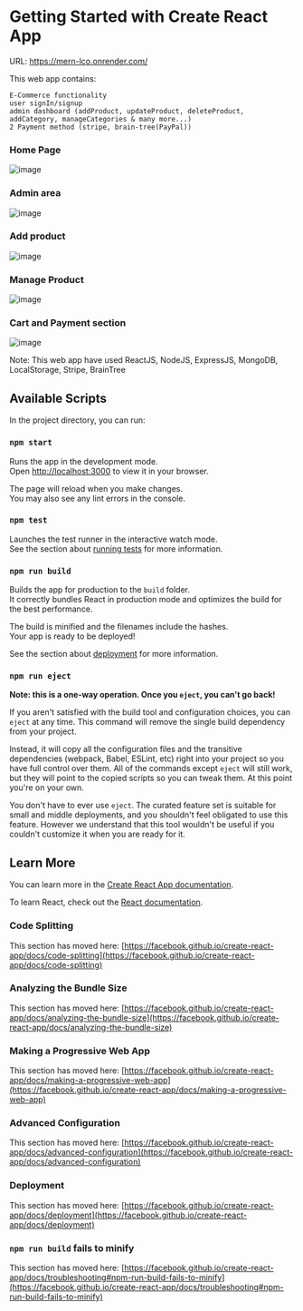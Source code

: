 # Getting Started with Create React App

URL: https://mern-lco.onrender.com/

This web app contains:

    E-Commerce functionality
    user signIn/signup
    admin dashboard (addProduct, updateProduct, deleteProduct, addCategory, manageCategories & many more...)
    2 Payment method (stripe, brain-tree(PayPal))
    
### Home Page   
![image](https://user-images.githubusercontent.com/123979428/217738777-1da99c04-863f-4cc1-8c5d-bc5bd73fc0fa.png)
    
### Admin area
![image](https://user-images.githubusercontent.com/123979428/217738267-2e28e8be-f066-47e9-aace-0627422d152b.png)

### Add product
![image](https://user-images.githubusercontent.com/123979428/217738362-3f5c7f52-bee5-4977-bd1b-a8b2667316bb.png)

### Manage Product
![image](https://user-images.githubusercontent.com/123979428/217738457-9dbaa0e4-5ef7-4a48-8e77-61d6e0ba4546.png)

### Cart and Payment section
![image](https://user-images.githubusercontent.com/123979428/217738596-147e1943-2d0c-44c9-99d7-4232e54459d0.png)


Note: This web app have used ReactJS, NodeJS, ExpressJS, MongoDB, LocalStorage, Stripe, BrainTree

## Available Scripts

In the project directory, you can run:

### `npm start`

Runs the app in the development mode.\
Open [http://localhost:3000](http://localhost:3000) to view it in your browser.

The page will reload when you make changes.\
You may also see any lint errors in the console.

### `npm test`

Launches the test runner in the interactive watch mode.\
See the section about [running tests](https://facebook.github.io/create-react-app/docs/running-tests) for more information.

### `npm run build`

Builds the app for production to the `build` folder.\
It correctly bundles React in production mode and optimizes the build for the best performance.

The build is minified and the filenames include the hashes.\
Your app is ready to be deployed!

See the section about [deployment](https://facebook.github.io/create-react-app/docs/deployment) for more information.

### `npm run eject`

**Note: this is a one-way operation. Once you `eject`, you can't go back!**

If you aren't satisfied with the build tool and configuration choices, you can `eject` at any time. This command will remove the single build dependency from your project.

Instead, it will copy all the configuration files and the transitive dependencies (webpack, Babel, ESLint, etc) right into your project so you have full control over them. All of the commands except `eject` will still work, but they will point to the copied scripts so you can tweak them. At this point you're on your own.

You don't have to ever use `eject`. The curated feature set is suitable for small and middle deployments, and you shouldn't feel obligated to use this feature. However we understand that this tool wouldn't be useful if you couldn't customize it when you are ready for it.

## Learn More

You can learn more in the [Create React App documentation](https://facebook.github.io/create-react-app/docs/getting-started).

To learn React, check out the [React documentation](https://reactjs.org/).

### Code Splitting

This section has moved here: [https://facebook.github.io/create-react-app/docs/code-splitting](https://facebook.github.io/create-react-app/docs/code-splitting)

### Analyzing the Bundle Size

This section has moved here: [https://facebook.github.io/create-react-app/docs/analyzing-the-bundle-size](https://facebook.github.io/create-react-app/docs/analyzing-the-bundle-size)

### Making a Progressive Web App

This section has moved here: [https://facebook.github.io/create-react-app/docs/making-a-progressive-web-app](https://facebook.github.io/create-react-app/docs/making-a-progressive-web-app)

### Advanced Configuration

This section has moved here: [https://facebook.github.io/create-react-app/docs/advanced-configuration](https://facebook.github.io/create-react-app/docs/advanced-configuration)

### Deployment

This section has moved here: [https://facebook.github.io/create-react-app/docs/deployment](https://facebook.github.io/create-react-app/docs/deployment)

### `npm run build` fails to minify

This section has moved here: [https://facebook.github.io/create-react-app/docs/troubleshooting#npm-run-build-fails-to-minify](https://facebook.github.io/create-react-app/docs/troubleshooting#npm-run-build-fails-to-minify)
